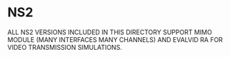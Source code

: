 NS2
===
ALL NS2 VERSIONS INCLUDED IN THIS DIRECTORY SUPPORT MIMO MODULE (MANY INTERFACES MANY CHANNELS)
AND EVALVID RA FOR VIDEO TRANSMISSION SIMULATIONS.
